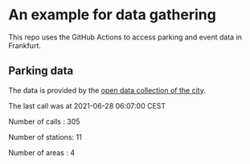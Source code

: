 # An example for data gathering

This repo uses the GitHub Actions to access parking and event data in Frankfurt.

## Parking data
The data is provided by the [open data collection of the city](https://www.offenedaten.frankfurt.de/).

The last call was at 2021-06-28 06:07:00 CEST

Number of calls   : 305

Number of stations:  11

Number of areas   :   4

